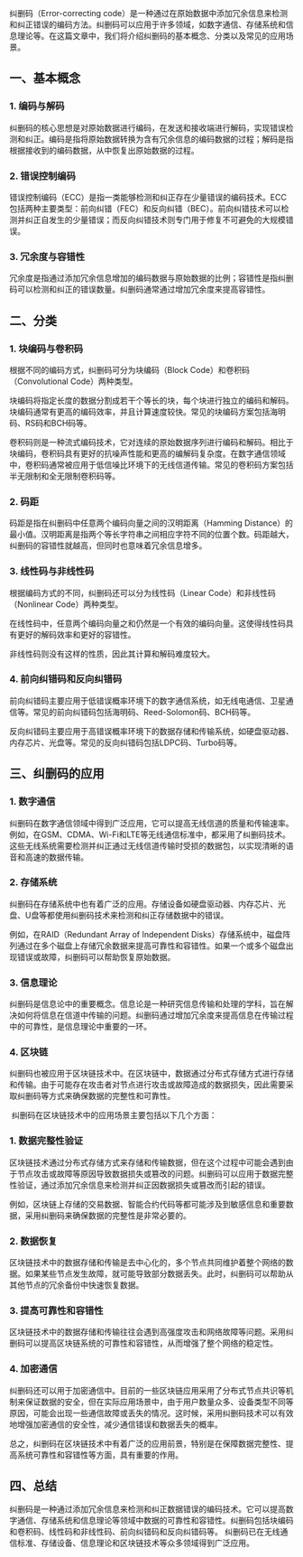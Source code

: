纠删码（Error-correcting code）是一种通过在原始数据中添加冗余信息来检测和纠正错误的编码方法。纠删码可以应用于许多领域，如数字通信、存储系统和信息理论等。在这篇文章中，我们将介绍纠删码的基本概念、分类以及常见的应用场景。

## 一、基本概念

### 1. 编码与解码

纠删码的核心思想是对原始数据进行编码，在发送和接收端进行解码，实现错误检测和纠正。编码是指将原始数据转换为含有冗余信息的编码数据的过程；解码是指根据接收到的编码数据，从中恢复出原始数据的过程。

### 2. 错误控制编码

错误控制编码（ECC）是指一类能够检测和纠正存在少量错误的编码技术。ECC包括两种主要类型：前向纠错（FEC）和反向纠错（BEC）。前向纠错技术可以检测并纠正自发生的少量错误；而反向纠错技术则专门用于修复不可避免的大规模错误。

### 3. 冗余度与容错性

冗余度是指通过添加冗余信息增加的编码数据与原始数据的比例；容错性是指纠删码可以检测和纠正的错误数量。纠删码通常通过增加冗余度来提高容错性。

## 二、分类

### 1. 块编码与卷积码

根据不同的编码方式，纠删码可分为块编码（Block Code）和卷积码（Convolutional Code）两种类型。

块编码将指定长度的数据分割成若干个等长的块，每个块进行独立的编码和解码。块编码通常有更高的编码效率，并且计算速度较快。常见的块编码方案包括海明码、RS码和BCH码等。

卷积码则是一种流式编码技术，它对连续的原始数据序列进行编码和解码。相比于块编码，卷积码具有更好的抗噪声性能和更高的编解码复杂度。在数字通信领域中，卷积码通常被应用于低信噪比环境下的无线信道传输。常见的卷积码方案包括半无限制和全无限制卷积码等。

### 2. 码距

码距是指在纠删码中任意两个编码向量之间的汉明距离（Hamming Distance）的最小值。汉明距离是指两个等长字符串之间相应字符不同的位置个数。码距越大，纠删码的容错性就越高，但同时也意味着冗余信息增多。

### 3. 线性码与非线性码

根据编码方式的不同，纠删码还可以分为线性码（Linear Code）和非线性码（Nonlinear Code）两种类型。

在线性码中，任意两个编码向量之和仍然是一个有效的编码向量。这使得线性码具有更好的解码效率和更好的容错性。

非线性码则没有这样的性质，因此其计算和解码难度较大。

### 4. 前向纠错码和反向纠错码

前向纠错码主要应用于低错误概率环境下的数字通信系统，如无线电通信、卫星通信等。常见的前向纠错码包括海明码、Reed-Solomon码、BCH码等。

反向纠错码主要应用于高错误概率环境下的数据存储和传输系统，如硬盘驱动器、内存芯片、光盘等。常见的反向纠错码包括LDPC码、Turbo码等。

## 三、纠删码的应用

### 1. 数字通信

纠删码在数字通信领域中得到广泛应用，它可以提高无线信道的质量和传输速率。例如，在GSM、CDMA、Wi-Fi和LTE等无线通信标准中，都采用了纠删码技术。这些无线系统需要检测并纠正通过无线信道传输时受损的数据包，以实现清晰的语音和高速的数据传输。

### 2. 存储系统

纠删码在存储系统中也有着广泛的应用。存储设备如硬盘驱动器、内存芯片、光盘、U盘等都使用纠删码技术来检测和纠正存储数据中的错误。

例如，在RAID（Redundant Array of Independent Disks）存储系统中，磁盘阵列通过在多个磁盘上存储冗余数据来提高可靠性和容错性。如果一个或多个磁盘出现错误或故障，纠删码可以帮助恢复原始数据。

### 3. 信息理论

纠删码是信息论中的重要概念。信息论是一种研究信息传输和处理的学科，旨在解决如何将信息在信道中传输的问题。纠删码通过增加冗余度来提高信息在传输过程中的可靠性，是信息理论中重要的一环。

### 4. 区块链

纠删码也被应用于区块链技术中。在区块链中，数据通过分布式存储方式进行存储和传输。由于可能存在攻击者对节点进行攻击或故障造成的数据损失，因此需要采取纠删码等方式来确保数据的完整性和可靠性。

​	纠删码在区块链技术中的应用场景主要包括以下几个方面：

### 1. 数据完整性验证

区块链技术通过分布式存储方式来存储和传输数据，但在这个过程中可能会遇到由于节点攻击或故障等原因导致数据损失或篡改的问题。纠删码可以应用于数据完整性验证，通过添加冗余信息来检测并纠正因数据损失或篡改而引起的错误。

例如，区块链上存储的交易数据、智能合约代码等都可能涉及到敏感信息和重要数据，采用纠删码来确保数据的完整性是非常必要的。

### 2. 数据恢复

区块链技术中的数据存储和传输是去中心化的，多个节点共同维护着整个网络的数据。如果某些节点发生故障，就可能导致部分数据丢失。此时，纠删码可以帮助从其他节点的冗余备份中快速恢复数据。

### 3. 提高可靠性和容错性

区块链技术中的数据存储和传输往往会遇到高强度攻击和网络故障等问题。采用纠删码可以提高区块链系统的可靠性和容错性，从而增强了整个网络的稳定性。

### 4. 加密通信

纠删码还可以用于加密通信中。目前的一些区块链应用采用了分布式节点共识等机制来保证数据的安全，但在实际应用场景中，由于用户数量众多、设备类型不同等原因，可能会出现一些通信故障或丢失的情况。这时候，采用纠删码技术可以有效地增强加密通信的安全性，减少通信错误和数据丢失的概率。

总之，纠删码在区块链技术中有着广泛的应用前景，特别是在保障数据完整性、提高系统可靠性和容错性等方面，具有重要的作用。

## 四、总结

纠删码是一种通过添加冗余信息来检测和纠正数据错误的编码技术。它可以提高数字通信、存储系统和信息理论等领域中数据的可靠性和容错性。纠删码包括块编码和卷积码、线性码和非线性码、前向纠错码和反向纠错码等。 纠删码已在无线通信标准、存储设备、信息理论和区块链技术等众多领域得到广泛应用。